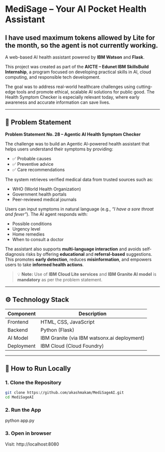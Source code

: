 # MediSage – Your AI Pocket Health Assistant

## I have used maximum tokens allowed by Lite for the month, so the agent is not currently working.

A web-based AI health assistant powered by **IBM Watson** and **Flask**.

This project was created as part of the **AICTE – Edunet IBM SkillsBuild Internship**, a program focused on developing practical skills in AI, cloud computing, and responsible tech development.

The goal was to address real-world healthcare challenges using cutting-edge tools and promote ethical, scalable AI solutions for public good. The Health Symptom Checker is especially relevant today, where early awareness and accurate information can save lives.

---

## 🧠 Problem Statement

**Problem Statement No. 28 – Agentic AI Health Symptom Checker**

The challenge was to build an Agentic AI-powered health assistant that helps users understand their symptoms by providing:

- ✅ Probable causes  
- ✅ Preventive advice  
- ✅ Care recommendations  

The system retrieves verified medical data from trusted sources such as:

- WHO (World Health Organization)  
- Government health portals  
- Peer-reviewed medical journals  

Users can input symptoms in natural language (e.g., _“I have a sore throat and fever”_). The AI agent responds with:

- Possible conditions  
- Urgency level  
- Home remedies  
- When to consult a doctor  

The assistant also supports **multi-language interaction** and avoids self-diagnosis risks by offering **educational** and **referral-based** suggestions.  
This promotes **early detection**, reduces **misinformation**, and empowers users to take **informed health actions**.

> 💡 **Note:** Use of **IBM Cloud Lite services** and **IBM Granite AI model** is **mandatory** as per the problem statement.

---

## ⚙️ Technology Stack

| Component      | Description                                      |
|----------------|--------------------------------------------------|
| Frontend       | HTML, CSS, JavaScript                            |
| Backend        | Python (Flask)                                   |
| AI Model       | IBM Granite (via IBM watsonx.ai deployment)      |
| Deployment     | IBM Cloud (Cloud Foundry)                        |

---

## 🚀 How to Run Locally

### 1. Clone the Repository

```bash
git clone https://github.com/akashmakam/MediSageAI.git
cd MediSageAI
```

### 2. Run the App
python app.py

### 3. Open in browser
Visit: http://localhost:8080




